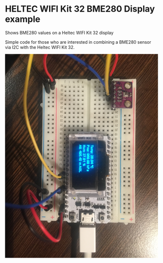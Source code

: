 # HELTEC WIFI Kit 32 BME280 Display example

Shows BME280 values on a Heltec WIFI Kit 32 display

Simple code for those who are interested in combining a BME280 sensor via I2C with the Heltec WIFI Kit 32. 


[![BME280](https://github.com/3KUdelta/heltec_wifi_kit_32_bme280/blob/master/IMG_2923%202.JPG)](https://github.com/3KUdelta/heltec_wifi_kit_32_bme280/)
